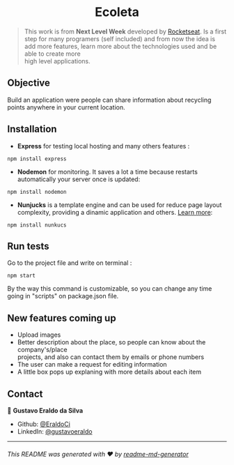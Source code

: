 <h1 align="center">Ecoleta</h1>

> This work is from **Next Level Week** developed by [Rocketseat](https://rocketseat.com.br/). Is a first step for many programers (self included) 
and from now the idea is add more features, learn more about the technologies used and be able to create more <br> high level applications.


## Objective

Build an application were people can share information about recycling points anywhere in your current location.


## Installation 

* **Express** for testing local hosting and many others features :
```
npm install express 
```

* **Nodemon** for monitoring. It saves a lot a time because restarts automatically your server once is updated:
```
npm install nodemon 
``` 

* **Nunjucks** is a template engine and can be used for reduce page layout complexity, providing a dinamic application and others. [Learn more](https://mozilla.github.io/nunjucks/): 
```
npm install nunkucs 
```

## Run tests

Go to the project file and write on terminal :

```
npm start 
```

By the way this command is customizable, so you can change any time going in "scripts" on package.json file.

## New features coming up

* Upload images
* Better description about the place, so people can know about the company's/place <br> projects, and also can contact them by emails or phone numbers
* The user can make a request for editing information
* A little box pops up explaning with more details about each item


## Contact

👤 **Gustavo Eraldo da Silva**

* Github: [@EraldoCi](https://github.com/EraldoCi)
* LinkedIn: [@gustavoeraldo](https://linkedin.com/in/gustavoeraldo)

*****
###### This README was generated with ❤️ by [readme-md-generator](https://github.com/kefranabg/readme-md-generator)
